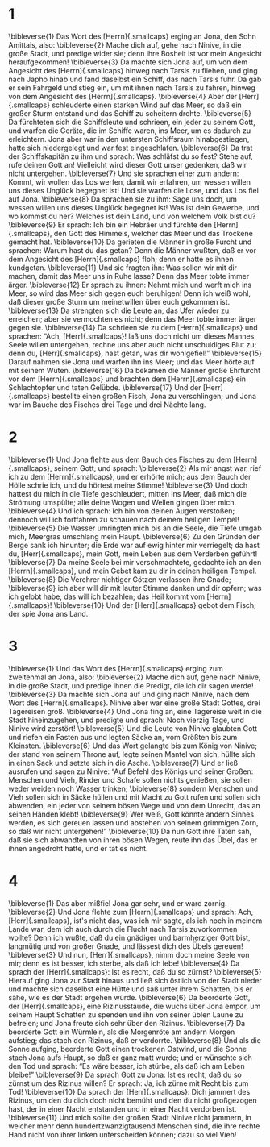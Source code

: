 # 1 
\bibleverse{1} Das Wort des [Herrn]{.smallcaps} erging an Jona, den Sohn Amittais, also: 
\bibleverse{2} Mache dich auf, gehe nach Ninive, in die große Stadt, und predige wider sie; denn ihre Bosheit ist vor mein Angesicht heraufgekommen! 
\bibleverse{3} Da machte sich Jona auf, um von dem Angesicht des [Herrn]{.smallcaps} hinweg nach Tarsis zu fliehen, und ging nach Japho hinab und fand daselbst ein Schiff, das nach Tarsis fuhr. Da gab er sein Fahrgeld und stieg ein, um mit ihnen nach Tarsis zu fahren, hinweg von dem Angesicht des [Herrn]{.smallcaps}. 
\bibleverse{4} Aber der [Herr]{.smallcaps} schleuderte einen starken Wind auf das Meer, so daß ein großer Sturm entstand und das Schiff zu scheitern drohte. 
\bibleverse{5} Da fürchteten sich die Schiffsleute und schrieen, ein jeder zu seinem Gott, und warfen die Geräte, die im Schiffe waren, ins Meer, um es dadurch zu erleichtern. Jona aber war in den untersten Schiffsraum hinabgestiegen, hatte sich niedergelegt und war fest eingeschlafen. 
\bibleverse{6} Da trat der Schiffskapitän zu ihm und sprach: Was schläfst du so fest? Stehe auf, rufe deinen Gott an! Vielleicht wird dieser Gott unser gedenken, daß wir nicht untergehen. 
\bibleverse{7} Und sie sprachen einer zum andern: Kommt, wir wollen das Los werfen, damit wir erfahren, um wessen willen uns dieses Unglück begegnet ist! Und sie warfen die Lose, und das Los fiel auf Jona. 
\bibleverse{8} Da sprachen sie zu ihm: Sage uns doch, um wessen willen uns dieses Unglück begegnet ist! Was ist dein Gewerbe, und wo kommst du her? Welches ist dein Land, und von welchem Volk bist du? 
\bibleverse{9} Er sprach: Ich bin ein Hebräer und fürchte den [Herrn]{.smallcaps}, den Gott des Himmels, welcher das Meer und das Trockene gemacht hat. 
\bibleverse{10} Da gerieten die Männer in große Furcht und sprachen: Warum hast du das getan? Denn die Männer wußten, daß er vor dem Angesicht des [Herrn]{.smallcaps} floh; denn er hatte es ihnen kundgetan. 
\bibleverse{11} Und sie fragten ihn: Was sollen wir mit dir machen, damit das Meer uns in Ruhe lasse? Denn das Meer tobte immer ärger. 
\bibleverse{12} Er sprach zu ihnen: Nehmt mich und werft mich ins Meer, so wird das Meer sich gegen euch beruhigen! Denn ich weiß wohl, daß dieser große Sturm um meinetwillen über euch gekommen ist. 
\bibleverse{13} Da strengten sich die Leute an, das Ufer wieder zu erreichen; aber sie vermochten es nicht; denn das Meer tobte immer ärger gegen sie. 
\bibleverse{14} Da schrieen sie zu dem [Herrn]{.smallcaps} und sprachen: “Ach, [Herr]{.smallcaps}! laß uns doch nicht um dieses Mannes Seele willen untergehen, rechne uns aber auch nicht unschuldiges Blut zu; denn du, [Herr]{.smallcaps}, hast getan, was dir wohlgefiel!” 
\bibleverse{15} Darauf nahmen sie Jona und warfen ihn ins Meer; und das Meer hörte auf mit seinem Wüten. 
\bibleverse{16} Da bekamen die Männer große Ehrfurcht vor dem [Herrn]{.smallcaps} und brachten dem [Herrn]{.smallcaps} ein Schlachtopfer und taten Gelübde. 
\bibleverse{17} Und der [Herr]{.smallcaps} bestellte einen großen Fisch, Jona zu verschlingen; und Jona war im Bauche des Fisches drei Tage und drei Nächte lang. 

# 2 
\bibleverse{1} Und Jona flehte aus dem Bauch des Fisches zu dem [Herrn]{.smallcaps}, seinem Gott, und sprach: 
\bibleverse{2} Als mir angst war, rief ich zu dem [Herrn]{.smallcaps}, und er erhörte mich; aus dem Bauch der Hölle schrie ich, und du hörtest meine Stimme! 
\bibleverse{3} Und doch hattest du mich in die Tiefe geschleudert, mitten ins Meer, daß mich die Strömung umspülte; alle deine Wogen und Wellen gingen über mich. 
\bibleverse{4} Und ich sprach: Ich bin von deinen Augen verstoßen; dennoch will ich fortfahren zu schauen nach deinem heiligen Tempel! 
\bibleverse{5} Die Wasser umringten mich bis an die Seele, die Tiefe umgab mich, Meergras umschlang mein Haupt. 
\bibleverse{6} Zu den Gründen der Berge sank ich hinunter; die Erde war auf ewig hinter mir verriegelt; da hast du, [Herr]{.smallcaps}, mein Gott, mein Leben aus dem Verderben geführt! 
\bibleverse{7} Da meine Seele bei mir verschmachtete, gedachte ich an den [Herrn]{.smallcaps}, und mein Gebet kam zu dir in deinen heiligen Tempel. 
\bibleverse{8} Die Verehrer nichtiger Götzen verlassen ihre Gnade; 
\bibleverse{9} ich aber will dir mit lauter Stimme danken und dir opfern; was ich gelobt habe, das will ich bezahlen; das Heil kommt vom [Herrn]{.smallcaps}! 
\bibleverse{10} Und der [Herr]{.smallcaps} gebot dem Fisch; der spie Jona ans Land. 

# 3 
\bibleverse{1} Und das Wort des [Herrn]{.smallcaps} erging zum zweitenmal an Jona, also: 
\bibleverse{2} Mache dich auf, gehe nach Ninive, in die große Stadt, und predige ihnen die Predigt, die ich dir sagen werde! 
\bibleverse{3} Da machte sich Jona auf und ging nach Ninive, nach dem Wort des [Herrn]{.smallcaps}. Ninive aber war eine große Stadt Gottes, drei Tagereisen groß. 
\bibleverse{4} Und Jona fing an, eine Tagereise weit in die Stadt hineinzugehen, und predigte und sprach: Noch vierzig Tage, und Ninive wird zerstört! 
\bibleverse{5} Und die Leute von Ninive glaubten Gott und riefen ein Fasten aus und legten Säcke an, vom Größten bis zum Kleinsten. 
\bibleverse{6} Und das Wort gelangte bis zum König von Ninive; der stand von seinem Throne auf, legte seinen Mantel von sich, hüllte sich in einen Sack und setzte sich in die Asche. 
\bibleverse{7} Und er ließ ausrufen und sagen zu Ninive: “Auf Befehl des Königs und seiner Großen: Menschen und Vieh, Rinder und Schafe sollen nichts genießen, sie sollen weder weiden noch Wasser trinken; 
\bibleverse{8} sondern Menschen und Vieh sollen sich in Säcke hüllen und mit Macht zu Gott rufen und sollen sich abwenden, ein jeder von seinem bösen Wege und von dem Unrecht, das an seinen Händen klebt! 
\bibleverse{9} Wer weiß, Gott könnte andern Sinnes werden, es sich gereuen lassen und abstehen von seinem grimmigen Zorn, so daß wir nicht untergehen!” 
\bibleverse{10} Da nun Gott ihre Taten sah, daß sie sich abwandten von ihren bösen Wegen, reute ihn das Übel, das er ihnen angedroht hatte, und er tat es nicht. 

# 4 
\bibleverse{1} Das aber mißfiel Jona gar sehr, und er ward zornig. 
\bibleverse{2} Und Jona flehte zum [Herrn]{.smallcaps} und sprach: Ach, [Herr]{.smallcaps}, ist's nicht das, was ich mir sagte, als ich noch in meinem Lande war, dem ich auch durch die Flucht nach Tarsis zuvorkommen wollte? Denn ich wußte, daß du ein gnädiger und barmherziger Gott bist, langmütig und von großer Gnade, und lässest dich des Übels gereuen! 
\bibleverse{3} Und nun, [Herr]{.smallcaps}, nimm doch meine Seele von mir; denn es ist besser, ich sterbe, als daß ich lebe! 
\bibleverse{4} Da sprach der [Herr]{.smallcaps}: Ist es recht, daß du so zürnst? 
\bibleverse{5} Hierauf ging Jona zur Stadt hinaus und ließ sich östlich von der Stadt nieder und machte sich daselbst eine Hütte und saß unter ihrem Schatten, bis er sähe, wie es der Stadt ergehen würde. 
\bibleverse{6} Da beorderte Gott, der [Herr]{.smallcaps}, eine Rizinusstaude, die wuchs über Jona empor, um seinem Haupt Schatten zu spenden und ihn von seiner üblen Laune zu befreien; und Jona freute sich sehr über den Rizinus. 
\bibleverse{7} Da beorderte Gott ein Würmlein, als die Morgenröte am andern Morgen aufstieg; das stach den Rizinus, daß er verdorrte. 
\bibleverse{8} Und als die Sonne aufging, beorderte Gott einen trockenen Ostwind, und die Sonne stach Jona aufs Haupt, so daß er ganz matt wurde; und er wünschte sich den Tod und sprach: “Es wäre besser, ich stürbe, als daß ich am Leben bleibe!” 
\bibleverse{9} Da sprach Gott zu Jona: Ist es recht, daß du so zürnst um des Rizinus willen? Er sprach: Ja, ich zürne mit Recht bis zum Tod! 
\bibleverse{10} Da sprach der [Herr]{.smallcaps}: Dich jammert des Rizinus, um den du dich doch nicht bemüht und den du nicht großgezogen hast, der in einer Nacht entstanden und in einer Nacht verdorben ist. 
\bibleverse{11} Und mich sollte der großen Stadt Ninive nicht jammern, in welcher mehr denn hundertzwanzigtausend Menschen sind, die ihre rechte Hand nicht von ihrer linken unterscheiden können; dazu so viel Vieh! 